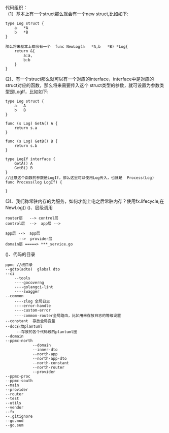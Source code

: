 
代码组织：   
（1）基本上有一个struct那么就会有一个new struct,比如如下:
```
type Log struct {
    a   *A
    b   *B
}

那么将来基本上都会有一个  func NewLog(a   *A,b   *B) *Log{
    return &{
        a:a,
        b:b
    }
}
```


(2)、有一个struct那么就可以有一个对应的interface，interface中是对应的struct对应的函数，那么将来需要传入这个
struct类型的参数，就可设置为参数类型是LogIf，比如如下:
```
type Log struct {
    a   A
    b   B
}

func (s Log) GetA() A {
    return s.a
}

func (s Log) GetB() B {
    return s.b
}

type LogIf interface {
    GetA() A
    GetB() B 
}
//注意这个函数的参数是LogIf，那么这里可以使用Log传入，也就是  Process(Log)
func Process(log LogIf) {

}

```
(3)、我们称常驻内存的为服务，如何才能上电之后常驻内存？使用fx.lifecycle,在NewLog()
()、层级调用
```
router层   --> control层
control层  -->  app层 -->  

app层 -->  app层 
      -->  provider层 
domain层 =====> ***_service.go
```
()、代码的目录
```
ppmc //根目录
--gdto(adto)  global dto
--ci
    --tools
    ----gocoverng
    ----golangci-lint
    ----swagger
--common
    ----zlog 全局日志
    ----error-handle
    ----custom-error
    ----common-router全局路由，比如用来存放日志的等级设置
--constant  存放全局变量
--doc存放plantuml
     --存放的各个代码段的plantuml图
--domain
--ppmc-north
            --domain
            --inner-dto
            --north-app
            --north-app-dto
            --north-constant
            --north-router
            --provider
--ppmc-proc
--ppmc-south
--main
--provider
--router
--test
--utils
--vendor
--fx
--.gitignore
--go.mod
--go.sum
```
